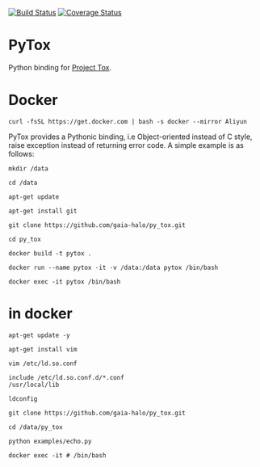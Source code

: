 [![Build Status](http://img.shields.io/travis/TokTok/py-toxcore-c.svg)](https://travis-ci.org/TokTok/py-toxcore-c)
[![Coverage Status](https://coveralls.io/repos/github/TokTok/py-toxcore-c/badge.svg?branch=master)](https://coveralls.io/github/TokTok/py-toxcore-c?branch=master)

# PyTox

Python binding for [Project Tox](https://github.com/TokTok/c-toxcore).

# Docker

```
curl -fsSL https://get.docker.com | bash -s docker --mirror Aliyun
```

PyTox provides a Pythonic binding, i.e Object-oriented instead of C style, raise
exception instead of returning error code. A simple example is as follows:

```
mkdir /data
```

```
cd /data
```

```
apt-get update 
```

```
apt-get install git
```

```
git clone https://github.com/gaia-halo/py_tox.git
```

```
cd py_tox
```

```
docker build -t pytox .
```

```
docker run --name pytox -it -v /data:/data pytox /bin/bash
```

```
docker exec -it pytox /bin/bash
```

# in docker

```
apt-get update -y
```

```
apt-get install vim
```

```
vim /etc/ld.so.conf
```

```
include /etc/ld.so.conf.d/*.conf
/usr/local/lib
```

```
ldconfig
```

```
git clone https://github.com/gaia-halo/py_tox.git
```

```
cd /data/py_tox
```

```
python examples/echo.py
```

```
docker exec -it # /bin/bash
```
